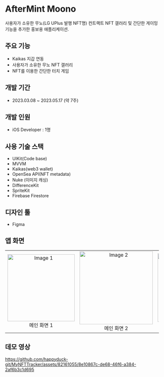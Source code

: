 # AfterMint Moono
사용자가 소유한 무노(LG UPlus 발행 NFT명) 컨트랙트 NFT 갤러리 및 간단한 게이밍 기능을 추가한 홍보용 애플리케이션.

## 주요 기능
- Kaikas 지갑 연동
- 사용자가 소유한 무노 NFT 갤러리
- NFT를 이용한 간단한 터치 게임 

## 개발 기간
- 2023.03.08 ~ 2023.05.17 (약 7주)

## 개발 인원
- iOS Developer : 1명

## 사용 기술 스택
- UIKit(Code base)
- MVVM
- Kaikas(web3 wallet)
- OpenSea API(NFT metadata)
- Nuke (이미지 캐싱)
- DifferenceKit
- SpriteKit
- Firebase Firestore

## 디자인 툴
- Figma

## 앱 화면
<table style="width: 100%; text-align: center; border-collapse: collapse;">
  <tr>
   <td style="vertical-align: middle;">
      <img src="https://github.com/happyduck-git/MyNFTTracker/assets/82161055/8f8eb510-ddbd-4f0d-a531-34cfd1d29341" alt="Image 1" width="220">
      <div align="center">메인 화면 1</div>
    </td>
        <td style="vertical-align: middle;">
      <img src="https://github.com/happyduck-git/MyNFTTracker/assets/82161055/fbd5c8d8-74fa-4928-b7e1-a93b5de4809d" alt="Image 2" width="240">
      <div align="center">메인 화면 2</div>
    </td>
    <td style="vertical-align: middle;">
      <img src="https://github.com/happyduck-git/MyNFTTracker/assets/82161055/45652be8-5da1-43b3-bcf8-347b3bb3fc34" alt="Image 1" width="225">
      <div align="center">게임 화면</div>
    </td>
     <td style="vertical-align: middle;">
      <img src="https://github.com/happyduck-git/MyNFTTracker/assets/82161055/b1b03a41-6800-4c35-92dd-28860cd16ee1" alt="Image 3" width="240">
      <div align="center">게임 랭킹 화면</div>
    </td>
  </tr>
 
</table>

## 데모 영상

https://github.com/happyduck-git/MyNFTTracker/assets/82161055/8e10867c-de68-46f6-a384-2af6b3c1d695